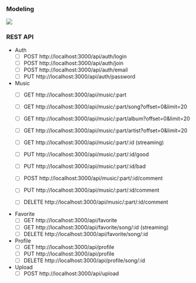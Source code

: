 
### Modeling

<img src='./public/database.png'/>

### REST API

- Auth
    - [ ] POST      http://localhost:3000/api/auth/login                   
    - [ ] POST      http://localhost:3000/api/auth/join                    
    - [ ] POST      http://localhost:3000/api/auth/email                  
    - [ ] PUT       http://localhost:3000/api/auth/password 

- Music
    - [ ] GET       http://localhost:3000/api/music/:part
    - [ ] GET       http://localhost:3000/api/music/:part/song?offset=0&limit=20
    - [ ] GET       http://localhost:3000/api/music/:part/album?offset=0&limit=20
    - [ ] GET       http://localhost:3000/api/music/:part/artist?offset=0&limit=20
    
    - [ ] GET       http://localhost:3000/api/music/:part/:id (streaming)
    - [ ] PUT       http://localhost:3000/api/music/:part/:id/good
    - [ ] PUT       http://localhost:3000/api/music/:part/:id/bad
    
    - [ ] POST      http://localhost:3000/api/music/:part/:id/comment
    - [ ] PUT       http://localhost:3000/api/music/:part/:id/comment
    - [ ] DELETE    http://localhost:3000/api/music/:part/:id/comment

- Favorite
    - [ ] GET       http://localhost:3000/api/favorite
    - [ ] GET       http://localhost:3000/api/favorite/song/:id (streaming)
    - [ ] DELETE    http://localhost:3000/api/favorite/song/:id

- Profile   
    - [ ] GET       http://localhost:3000/api/profile
    - [ ] PUT       http://localhost:3000/api/profile
    - [ ] DELETE    http://localhost:3000/api/profile/song/:id

- Upload
    - [ ] POST      http://localhost:3000/api/upload